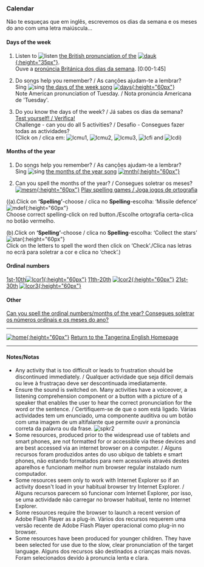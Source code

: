 ### Calendar

Não te esqueças que em inglês, escrevemos os dias da semana e os meses do ano com uma letra maiúscula...

#### Days of the week

1. Listen to ![listen](https://1blockatatime.github.io/English/images/listen.png) [the British pronunciation of the](https://www.youtube.com/watch?v=onHPejy0If4) [![dauk](https://1blockatatime.github.io/English/images/dauk.PNG){:height="35px"}](https://www.youtube.com/watch?v=onHPejy0If4).  
Ouve a [pronúncia Británica dos dias da semana](https://www.youtube.com/watch?v=onHPejy0If4). [0:00-1:45]

2. Do songs help you remember? / As canções ajudam-te a lembrar?  
Sing ![sing](https://1blockatatime.github.io/English/images/sing.png) [the days of the week song](https://www.youtube.com/watch?v=36n93jvjkDs) [![days](https://1blockatatime.github.io/English/images/days.PNG){:height="60px"}](https://www.youtube.com/watch?v=36n93jvjkDs)  
Note American pronunciation of Tuesday. / Nota pronúncia Americana de 'Tuesday'.

2. Do you know the days of the week?  / Já sabes os dias da semana?  
[Test yourself! / Verifica!](http://www.learningchocolate.com/content/days)  
Challenge - can you do all 5 activities? / Desafio - Consegues fazer todas as actividades?  
(Click on / clica em: ![lcmu1](https://1blockatatime.github.io/English/images/lcmu1.PNG), ![lcmu2](https://1blockatatime.github.io/English/images/lcmu2.PNG), ![lcmu3](https://1blockatatime.github.io/English/images/lcmu3.PNG), ![lcfi](https://1blockatatime.github.io/English/images/lcfi.PNG) and ![lcdi](https://1blockatatime.github.io/English/images/lcdi.PNG))

<!--[![lcda](https://1blockatatime.github.io/English/images/lcda.png){:height="60px"}](http://www.learningchocolate.com/content/days)-->  

#### Months of the year

1. Do songs help you remember? / As canções ajudam-te a lembrar?  
Sing ![sing](https://1blockatatime.github.io/English/images/sing.png) [the months of the year song](https://www.youtube.com/watch?v=v608v42dKeI) [![mnth](https://1blockatatime.github.io/English/images/mnth.PNG){:height="60px"}](https://www.youtube.com/watch?v=v608v42dKeI) 

2. Can you spell the months of the year? / Consegues soletrar os meses?  
[![mesm](https://1blockatatime.github.io/English/images/mesm.PNG){:height="60px"}](http://www.mes-games.com/months.php) [Play spelling games / Joga jogos de ortografia](http://www.mes-games.com/months.php)

((a).Click on **‘Spelling’**-choose / clica no **Spelling**-escolha: ‘Missile defence’ ![mdef](https://1blockatatime.github.io/English/images/mdef.PNG){:height="60px"}  
Choose correct spelling-click on red button./Escolhe ortografia certa-clica no botão vermelho.  

(b).Click on **‘Spelling’**-choose / clica no **Spelling**-escolha: ‘Collect the stars’ ![star](https://1blockatatime.github.io/English/images/star.PNG){:height="60px"}  
Click on the letters to spell the word then click on ‘Check’./Clica nas letras no ecrã para soletrar a cor e clica no ‘check’.)

#### Ordinal numbers

[1st-10th](http://www.learningchocolate.com/content/ordinal-numbers-1)[![lcor1](https://1blockatatime.github.io/English/images/lcor1.PNG){:height="60px"}](http://www.learningchocolate.com/content/ordinal-numbers-1) [11th-20th](http://www.learningchocolate.com/content/ordinal-numbers-2) [![lcor2](https://1blockatatime.github.io/English/images/lcor2.PNG){:height="60px"}](http://www.learningchocolate.com/content/ordinal-numbers-2) [21st-30th](http://www.learningchocolate.com/content/ordinal-numbers-3) [![lcor3](https://1blockatatime.github.io/English/images/lcor3.PNG){:height="60px"}](http://www.learningchocolate.com/content/ordinal-numbers-3)
 
#### Other

[Can you spell the ordinal numbers/months of the year? Consegues soletrar os números ordinais e os meses do ano?](https://www.eslgamesplus.com/months-and-ordinal-numbers-esl-vocabulary-game-activity-online/)  

<!--![mngm](https://1blockatatime.github.io/English/images2/mngm.JPG){:height="60px"}-->

***
[![home](https://1blockatatime.github.io/English/images/home.png){:height="60px"}](https://tangerina-pt.github.io/English) [Return to the Tangerina English Homepage](https://tangerina-pt.github.io/English)

***
#### Notes/Notas
* Any activity that is too difficult or leads to frustration should be discontinued immediately. / Qualquer actividade que seja difícil demais ou leve à frustraçao deve ser descontinuada imediatamente.
* Ensure the sound is switched on. Many activities have a voiceover, a listening comprehension component or a button with a picture of a speaker that enables the user to hear the correct pronunciation for the word or the sentence. / Certifiquem-se de que o som está ligado. Várias actividades tem um enunciado, uma componente auditiva ou um botão com uma imagem de um altifalante que permite ouvir a pronúncia correta da palavra ou da frase. ![spkr2](/images/spkr2.PNG)
* Some resources, produced prior to the widespread use of tablets and smart phones, are not formatted for or accessible via these devices and are best accessed via an internet browser on a computer. / Alguns recursos foram produzidos antes do uso ubíquo de tablets e smart phones, não estando formatados para nem acessíveis através destes aparelhos e funcionam melhor num browser regular instalado num computador.
* Some resources seem only to work with Internet Explorer so if an activity doesn't load in your habitual browser try Internet Explorer. / Alguns recursos parecem só funcionar com Internet Explorer, por isso, se uma actividade não carregar no browser habitual, tente no Internet Explorer.
* Some resources require the browser to launch a recent version of Adobe Flash Player as a plug-in. Vários dos recursos requerem uma versão recente de Adobe Flash Player operacional como plug-in no browser.
* Some resources have been produced for younger children. They have been selected for use due to the slow, clear pronunciation of the target language. Alguns dos recursos são destinados a crianças mais novas. Foram selecionados devido à pronuncia lenta e clara.

